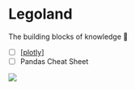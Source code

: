 # Legoland
The building blocks of knowledge 📑
- [ ] [[plotly]](https://github.com/krystinli/Legoland/blob/main/python/2022-06_plotly.py)
- [ ] Pandas Cheat Sheet

![](https://cdn4.iconfinder.com/data/icons/childhood-and-toys/53/31-512.png)
